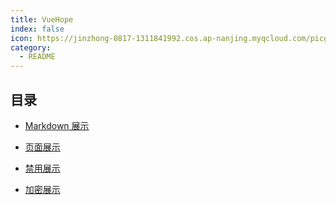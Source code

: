 ```yaml
---
title: VueHope
index: false
icon: https://jinzhong-0817-1311841992.cos.ap-nanjing.myqcloud.com/picgo/%E7%BD%91%E9%A1%B5.svg
category:
  - README
---
```


## 目录

- [Markdown 展示](markdown.md)

- [页面展示](page.md)

- [禁用展示](disable.md)

- [加密展示](encrypt.md)
